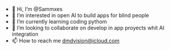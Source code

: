 - 👋 Hi, I’m @Sammxes
- 👀 I’m interested in open AI to build apps for blind people
- 🌱 I’m currently learning coding pythom
- 💞️ I’m looking to collaborate on develop in app proyects whit AI integration
- 📫 How to reach me dmdvision@icloud.com

<!---
Sammxes/Sammxes is a ✨ special ✨ repository because its `README.md` (this file) appears on your GitHub profile.
You can click the Preview link to take a look at your changes.
--->
